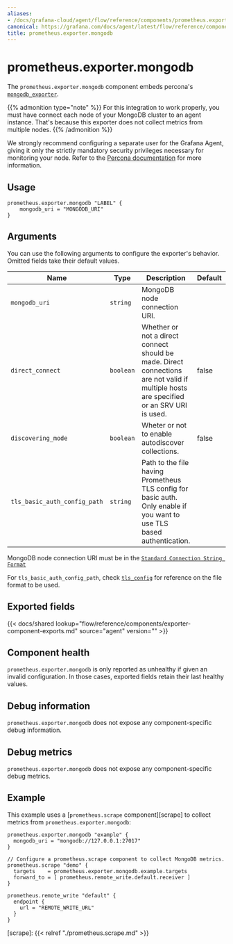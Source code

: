 ```yaml
---
aliases:
- /docs/grafana-cloud/agent/flow/reference/components/prometheus.exporter.mongodb/
canonical: https://grafana.com/docs/agent/latest/flow/reference/components/prometheus.exporter.mongodb/
title: prometheus.exporter.mongodb
---
```


# prometheus.exporter.mongodb

The `prometheus.exporter.mongodb` component embeds percona's [`mongodb_exporter`](https://github.com/percona/mongodb_exporter).

{{% admonition type="note" %}}
For this integration to work properly, you must have connect each node of your MongoDB cluster to an agent instance.
That's because this exporter does not collect metrics from multiple nodes.
{{% /admonition %}}

We strongly recommend configuring a separate user for the Grafana Agent, giving it only the strictly mandatory security privileges necessary for monitoring your node.
Refer to the [Percona documentation](https://github.com/percona/mongodb_exporter#permissions) for more information.

## Usage

```river
prometheus.exporter.mongodb "LABEL" {
    mongodb_uri = "MONGODB_URI"
}
```

## Arguments

You can use the following arguments to configure the exporter's behavior.
Omitted fields take their default values.

| Name                         | Type      | Description                                                                                                                             | Default | Required |
| ---------------------------- | --------- | --------------------------------------------------------------------------------------------------------------------------------------- | ------- | -------- |
| `mongodb_uri`                | `string`  | MongoDB node connection URI.                                                                                                            |         | yes      |
| `direct_connect`             | `boolean` | Whether or not a direct connect should be made. Direct connections are not valid if multiple hosts are specified or an SRV URI is used. | false   | no       |
| `discovering_mode`           | `boolean` | Wheter or not to enable autodiscover collections.                                                                                       | false   | no       |
| `tls_basic_auth_config_path` | `string`  | Path to the file having Prometheus TLS config for basic auth. Only enable if you want to use TLS based authentication.                  |         | no       |

MongoDB node connection URI must be in the [`Standard Connection String Format`](https://docs.mongodb.com/manual/reference/connection-string/#std-label-connections-standard-connection-string-format)

For `tls_basic_auth_config_path`, check [`tls_config`](https://prometheus.io/docs/prometheus/latest/configuration/configuration/#tls_config) for reference on the file format to be used.

## Exported fields

{{< docs/shared lookup="flow/reference/components/exporter-component-exports.md" source="agent" version="<AGENT VERSION>" >}}

## Component health

`prometheus.exporter.mongodb` is only reported as unhealthy if given
an invalid configuration. In those cases, exported fields retain their last
healthy values.

## Debug information

`prometheus.exporter.mongodb` does not expose any component-specific
debug information.

## Debug metrics

`prometheus.exporter.mongodb` does not expose any component-specific
debug metrics.

## Example

This example uses a [`prometheus.scrape` component][scrape] to collect metrics
from `prometheus.exporter.mongodb`:

```river
prometheus.exporter.mongodb "example" {
  mongodb_uri = "mongodb://127.0.0.1:27017"
}

// Configure a prometheus.scrape component to collect MongoDB metrics.
prometheus.scrape "demo" {
  targets    = prometheus.exporter.mongodb.example.targets
  forward_to = [ prometheus.remote_write.default.receiver ]
}

prometheus.remote_write "default" {
  endpoint {
    url = "REMOTE_WRITE_URL"
  }
}
```

[scrape]: {{< relref "./prometheus.scrape.md" >}}
